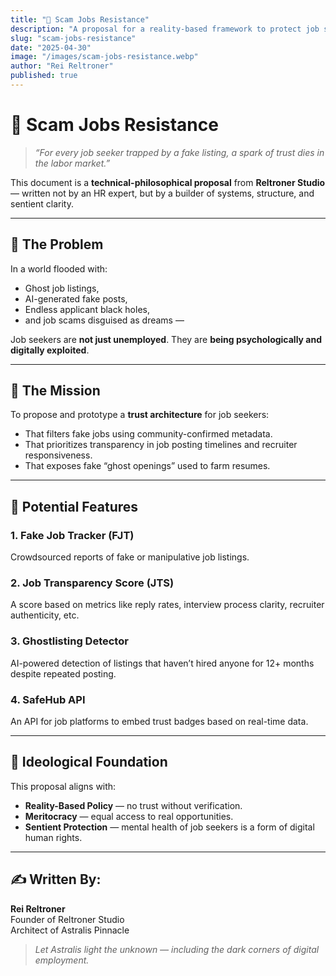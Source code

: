 ```yaml
---
title: "🚫 Scam Jobs Resistance"
description: "A proposal for a reality-based framework to protect job seekers from fake listings, manipulative hiring tactics, and exploitative labor systems."
slug: "scam-jobs-resistance"
date: "2025-04-30"
image: "/images/scam-jobs-resistance.webp"
author: "Rei Reltroner"
published: true
---
```


# 🚫 Scam Jobs Resistance

> _“For every job seeker trapped by a fake listing, a spark of trust dies in the labor market.”_

This document is a **technical-philosophical proposal** from **Reltroner Studio** — written not by an HR expert, but by a builder of systems, structure, and sentient clarity.

---

## 💢 The Problem

In a world flooded with:
- Ghost job listings,
- AI-generated fake posts,
- Endless applicant black holes,
- and job scams disguised as dreams —

Job seekers are **not just unemployed**.
They are **being psychologically and digitally exploited**.

---

## 🧱 The Mission

To propose and prototype a **trust architecture** for job seekers:
- That filters fake jobs using community-confirmed metadata.
- That prioritizes transparency in job posting timelines and recruiter responsiveness.
- That exposes fake “ghost openings” used to farm resumes.

---

## 📂 Potential Features

### 1. **Fake Job Tracker (FJT)**
Crowdsourced reports of fake or manipulative job listings.

### 2. **Job Transparency Score (JTS)**
A score based on metrics like reply rates, interview process clarity, recruiter authenticity, etc.

### 3. **Ghostlisting Detector**
AI-powered detection of listings that haven’t hired anyone for 12+ months despite repeated posting.

### 4. **SafeHub API**
An API for job platforms to embed trust badges based on real-time data.

---

## 🧠 Ideological Foundation

This proposal aligns with:
- **Reality-Based Policy** — no trust without verification.
- **Meritocracy** — equal access to real opportunities.
- **Sentient Protection** — mental health of job seekers is a form of digital human rights.

---

## ✍️ Written By:
**Rei Reltroner**  
Founder of Reltroner Studio  
Architect of Astralis Pinnacle

> _Let Astralis light the unknown — including the dark corners of digital employment._

